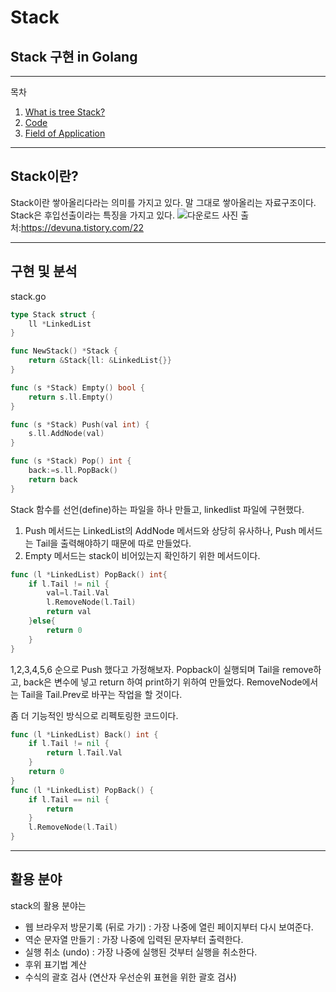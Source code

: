 # Stack
## Stack 구현 in Golang

----
목차
1. [What is tree Stack?](#Stack이란?)
2. [Code](#구현-및-분석)
3. [Field of Application](#활용-분야) 
____

## Stack이란?
Stack이란 쌓아올리다라는 의미를 가지고 있다.
말 그대로 쌓아올리는 자료구조이다.
Stack은 후입선출이라는 특징을 가지고 있다.
![다운로드](https://user-images.githubusercontent.com/51067720/119442102-2fb88a80-bd62-11eb-8bb4-02b5105399bb.png)
사진 출처:https://devuna.tistory.com/22

___
## 구현 및 분석

stack.go
```go
type Stack struct {
	ll *LinkedList
}

func NewStack() *Stack {
	return &Stack{ll: &LinkedList{}}
}

func (s *Stack) Empty() bool {
	return s.ll.Empty()
}

func (s *Stack) Push(val int) {
	s.ll.AddNode(val)
}

func (s *Stack) Pop() int {
	back:=s.ll.PopBack()
	return back
}
```
Stack 함수를 선언(define)하는 파일을 하나 만들고, linkedlist 파일에 구현했다.

1. Push 메서드는 LinkedList의 AddNode 메서드와 상당히 유사하나, Push 메서드는 Tail을 출력해야하기 때문에 따로 만들었다.
2. Empty 메서드는 stack이 비어있는지 확인하기 위한 메서드이다.

```go
func (l *LinkedList) PopBack() int{
	if l.Tail != nil {
		val=l.Tail.Val
        l.RemoveNode(l.Tail)
        return val
	}else{
        return 0
    }
}
```

1,2,3,4,5,6 순으로 Push 했다고 가정해보자. Popback이 실행되며 Tail을 remove하고, back은 변수에 넣고 return 하여 print하기 위하여 만들었다.
RemoveNode에서는 Tail을 Tail.Prev로 바꾸는 작업을 할 것이다.

좀 더 기능적인 방식으로 리펙토링한 코드이다.
```go
func (l *LinkedList) Back() int {
	if l.Tail != nil {
		return l.Tail.Val
	}
	return 0
}
func (l *LinkedList) PopBack() {
	if l.Tail == nil {
		return
	}
	l.RemoveNode(l.Tail)
}
```
____
## 활용 분야
stack의 활용 분야는
- 웹 브라우저 방문기록 (뒤로 가기) : 가장 나중에 열린 페이지부터 다시 보여준다.
- 역순 문자열 만들기 : 가장 나중에 입력된 문자부터 출력한다.
- 실행 취소 (undo) : 가장 나중에 실행된 것부터 실행을 취소한다.
- 후위 표기법 계산
- 수식의 괄호 검사 (연산자 우선순위 표현을 위한 괄호 검사)